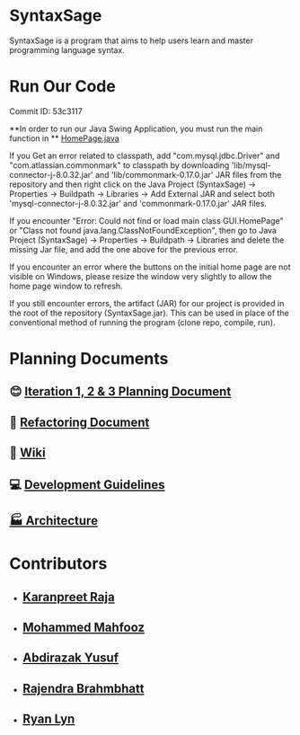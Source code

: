 # SyntaxSage

SyntaxSage is a program that aims to help users learn and master programming language syntax.

# Run Our Code

Commit ID: 53c3117

**In order to run our Java Swing Application, you must run the main function in ** [HomePage.java](https://github.com/KaranpreetRaja/SyntaxSage/blob/main/src/GUI/HomePage.java)

If you Get an error related to classpath, add "com.mysql.jdbc.Driver" and "com.atlassian.commonmark" to classpath by downloading 'lib/mysql-connector-j-8.0.32.jar' and 'lib/commonmark-0.17.0.jar' JAR files from the repository and then right click on the Java Project (SyntaxSage) -> Properties -> Buildpath -> Libraries -> Add External JAR and select both 'mysql-connector-j-8.0.32.jar' and 'commonmark-0.17.0.jar' JAR files.

If you encounter "Error: Could not find or load main class GUI.HomePage" or "Class not found java.lang.ClassNotFoundException", then go to Java Project (SyntaxSage) -> Properties -> Buildpath -> Libraries and delete the missing Jar file, and add the one above for the previous error.

If you encounter an error where the buttons on the initial home page are not visible on Windows, please resize the window very slightly to allow the home page window to refresh.

If you still encounter errors, the artifact (JAR) for our project is provided in the root of the repository (SyntaxSage.jar). This can be used in place of the conventional method of running the program (clone repo, compile, run).

# Planning Documents

## 😊 [Iteration 1, 2 & 3 Planning Document](Planning%20Documents/PlanningDocument.md)

## 📕 [Refactoring Document](Planning%20Documents/RefactoringDocument.pdf)

## 📖 [Wiki](https://github.com/KaranpreetRaja/SyntaxSage/wiki)

## 💻 [Development Guidelines](Planning%20Documents/DevGuidelines.md)

## [🏭 Architecture](Planning%20Documents/SyntaxSageArchitecture.jpg)

# Contributors

- ## [Karanpreet Raja](https://github.com/KaranpreetRaja/)
- ## [Mohammed Mahfooz](https://github.com/mahfoozm/)
- ## [Abdirazak Yusuf](https://github.com/Abdirazak140/)
- ## [Rajendra Brahmbhatt](https://github.com/Rajendra1308/)
- ## [Ryan Lyn](https://github.com/EarmuffSlime/)
